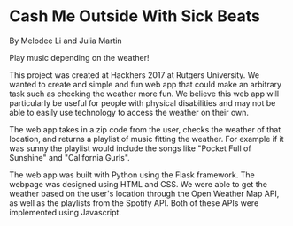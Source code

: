 # Cash Me Outside With Sick Beats
By Melodee Li and Julia Martin

Play music depending on the weather!

This project was created at Hackhers 2017 at Rutgers University. We wanted to create and simple and fun web app that could make an arbitrary task such as checking the weather more fun. We believe this web app will particularly be useful for people with physical disabilities and may not be able to easily use technology to access the weather on their own.

The web app takes in a zip code from the user, checks the weather of that location, and returns a playlist of music fitting the weather. For example if it was sunny the playlist would include the songs like "Pocket Full of Sunshine" and "California Gurls".

The web app was built with Python using the Flask framework. The webpage was designed using HTML and CSS. We were able to get the weather based on the user's location through the Open Weather Map API, as well as the playlists from the Spotify API. Both of these APIs were implemented using Javascript.
